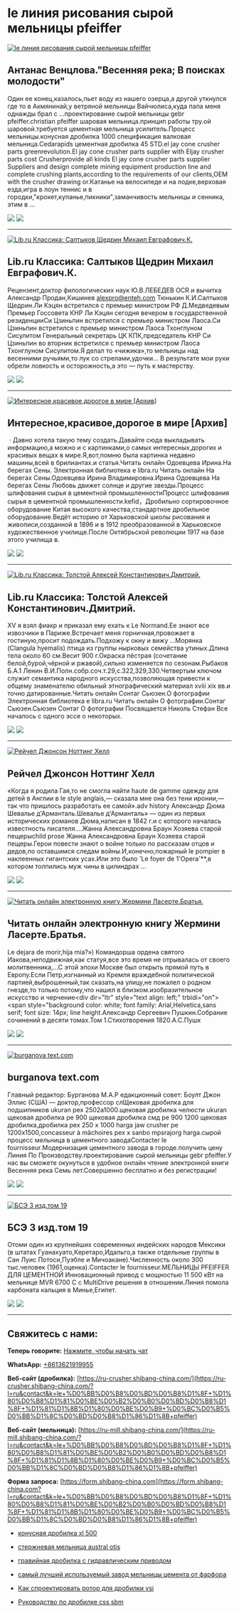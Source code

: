 # le линия рисования сырой мельницы pfeiffer

<a href="https://swt.shibang-china.com/?l=ru&img&k=le+%D0%BB%D0%B8%D0%BD%D0%B8%D1%8F+%D1%80%D0%B8%D1%81%D0%BE%D0%B2%D0%B0%D0%BD%D0%B8%D1%8F+%D1%81%D1%8B%D1%80%D0%BE%D0%B9+%D0%BC%D0%B5%D0%BB%D1%8C%D0%BD%D0%B8%D1%86%D1%8B+pfeiffer" target="_blank">![le линия рисования сырой мельницы pfeiffer](http://static.shibang-china.com/all-800x300/391.jpg)</a>

## Антанас Венцлова.&quot;Весенняя река; В поисках молодости&quot;
Один ее конец,казалось,пьет воду из нашего озерца,а другой уткнулся где то в Акмянинай,у ветряной мельницы Вайчюлиса,куда папа меня однажды брал с …проектирование сырой мельницы gebr pfeiffer.christian pfeiffer шаровая мельница.принцип работы тру.ой шаровой.требуется цементная мельница усилитель.Процесс мельницы.конусная дробилка 1000 спецификация валковая мельница.Cedarapids цементная дробилка 45 STD.el jay cone crusher parts greenrevolution.El jay cone crusher parts supplier with Eljay crusher parts cost Crusherprovide all kinds El jay cone crusher parts supplier Suppliers and design complete mining equipment production line and complete crushing plants,according to the requirements of our clients,OEM with the crusher drawing or.Катанье на велосипеде и на лодке,верховая езда,игра в лоун теннис и в городки,&quot;крокет,купанье,пикники&quot;,заманчивость мельницы и сенника, этим в …


<a href="https://whatsapp.shibangsoft.com/WhatsApp.php" target="_blank" title="WhatsApp">![](http://static.shibang-china.com/icon/whatsapp.png)</a> <a href="https://swt.shibang-china.com/?l=ru&icon&k=le+%D0%BB%D0%B8%D0%BD%D0%B8%D1%8F+%D1%80%D0%B8%D1%81%D0%BE%D0%B2%D0%B0%D0%BD%D0%B8%D1%8F+%D1%81%D1%8B%D1%80%D0%BE%D0%B9+%D0%BC%D0%B5%D0%BB%D1%8C%D0%BD%D0%B8%D1%86%D1%8B+pfeiffer" target="_blank">![](http://static.shibang-china.com/icon/chat-ru.png)</a>

---

<a href="https://swt.shibang-china.com/?l=ru&img&k=le+%D0%BB%D0%B8%D0%BD%D0%B8%D1%8F+%D1%80%D0%B8%D1%81%D0%BE%D0%B2%D0%B0%D0%BD%D0%B8%D1%8F+%D1%81%D1%8B%D1%80%D0%BE%D0%B9+%D0%BC%D0%B5%D0%BB%D1%8C%D0%BD%D0%B8%D1%86%D1%8B+pfeiffer" target="_blank">![Lib.ru Классика: Салтыков Щедрин Михаил Евграфович.К.](http://static.shibang-china.com/all-800x300/1384.jpg)</a>

## Lib.ru Классика: Салтыков Щедрин Михаил Евграфович.К.
Рецензент,доктор филологических наук Ю.В.ЛЕБЕДЕВ OCR и вычитка Александр Продан,Кишинев alexpro@enteh.com Тюнькин К.И.Салтыков Щедрин.Ли Кэцян встретился с премьер министром РФ Д.Медведевым Премьер Госсовета КНР Ли Кэцян сегодня вечером в государственной резиденцииСи Цзиньпин встретился с премьер министром Лаоса.Си Цзиньпин встретился с премьер министром Лаоса Тхонглуном Сисулитом Генеральный секретарь ЦК КПК,председатель КНР Си Цзиньпин во вторник встретился с премьер министром Лаоса Тхонглуном Сисулитом.Я делал то &#171;чижика&#187;,то мельницы над весенними ручьями,то лук со стрелами,удочки… В результате мои руки обрели ловкость и осторожность,а это — путь к мастерству.


<a href="https://whatsapp.shibangsoft.com/WhatsApp.php" target="_blank" title="WhatsApp">![](http://static.shibang-china.com/icon/whatsapp.png)</a> <a href="https://swt.shibang-china.com/?l=ru&icon&k=le+%D0%BB%D0%B8%D0%BD%D0%B8%D1%8F+%D1%80%D0%B8%D1%81%D0%BE%D0%B2%D0%B0%D0%BD%D0%B8%D1%8F+%D1%81%D1%8B%D1%80%D0%BE%D0%B9+%D0%BC%D0%B5%D0%BB%D1%8C%D0%BD%D0%B8%D1%86%D1%8B+pfeiffer" target="_blank">![](http://static.shibang-china.com/icon/chat-ru.png)</a>

---

<a href="https://swt.shibang-china.com/?l=ru&img&k=le+%D0%BB%D0%B8%D0%BD%D0%B8%D1%8F+%D1%80%D0%B8%D1%81%D0%BE%D0%B2%D0%B0%D0%BD%D0%B8%D1%8F+%D1%81%D1%8B%D1%80%D0%BE%D0%B9+%D0%BC%D0%B5%D0%BB%D1%8C%D0%BD%D0%B8%D1%86%D1%8B+pfeiffer" target="_blank">![Интересное,красивое,дорогое в мире [Архив]](http://static.shibang-china.com/all-800x300/1046.jpg)</a>

## Интересное,красивое,дорогое в мире [Архив]
&nbsp;&#0183;&#32;Давно хотела такую тему создать.Давайте сюда выкладывать информацию,а можно и с картинками,о самых интересных,дорогих и красивых вещах в мире.Я,вот,помню была картинка недавно машины,всей в брилиантах.и статья.Читать онлайн Одоевцева Ирина.На берегах Сены. Электронная библиотека e libra.ru Читать онлайн На берегах Сены.Одоевцева Ирина Владимировна.Ирина Одоевцева На берегах Сены Любовь движет солнце и другие звезды.Процесс шлифования сырья в цементной промышленностиПроцесс шлифования сырья в цементной промышленности.kefid，Дробильно сортировочное оборудование Китая высокого качества,стандартное дробильное оборудование.Ведёт историю от Харьковской школы рисования и живописи,созданной в 1896 и в 1912 преобразованной в Харьковское художественное училище.После Октябрьской революции 1917 на базе этого училища в.


<a href="https://whatsapp.shibangsoft.com/WhatsApp.php" target="_blank" title="WhatsApp">![](http://static.shibang-china.com/icon/whatsapp.png)</a> <a href="https://swt.shibang-china.com/?l=ru&icon&k=le+%D0%BB%D0%B8%D0%BD%D0%B8%D1%8F+%D1%80%D0%B8%D1%81%D0%BE%D0%B2%D0%B0%D0%BD%D0%B8%D1%8F+%D1%81%D1%8B%D1%80%D0%BE%D0%B9+%D0%BC%D0%B5%D0%BB%D1%8C%D0%BD%D0%B8%D1%86%D1%8B+pfeiffer" target="_blank">![](http://static.shibang-china.com/icon/chat-ru.png)</a>

---

<a href="https://swt.shibang-china.com/?l=ru&img&k=le+%D0%BB%D0%B8%D0%BD%D0%B8%D1%8F+%D1%80%D0%B8%D1%81%D0%BE%D0%B2%D0%B0%D0%BD%D0%B8%D1%8F+%D1%81%D1%8B%D1%80%D0%BE%D0%B9+%D0%BC%D0%B5%D0%BB%D1%8C%D0%BD%D0%B8%D1%86%D1%8B+pfeiffer" target="_blank">![Lib.ru Классика: Толстой Алексей Константинович.Дмитрий.](http://static.shibang-china.com/all-800x300/1496.jpg)</a>

## Lib.ru Классика: Толстой Алексей Константинович.Дмитрий.
XV я взял фиакр и приказал ему ехать к Le Normand.Ее знают все извозчики в Париже.Встречает меня горничная,провожает в гостиную,просит подождать.Подхожу к окну и вижу …Морянка (Clangula hyemalis) птица из группы нырковых семейства утиных.Длина тела около 60 см.Весит 900 г.Окраска пёстрая (сочетание белой,бурой,чёрной и ржавой),сильно изменяется по сезонам.Рыбаков Б.А.1 Ленин В.И.Полн.собр.соч.т.29,с.322,329,330.Четвертым ключом служит семантика народного искусства,позволяющая привести к общему знаменателю обильный этнографический материал xviii xix вв.и точно датированные.Читать онлайн Сонтаг Сьюзен.О фотографии Электронная библиотека e libra.ru Читать онлайн О фотографии.Сонтаг Сьюзен.Сьюзен Сонтаг О фотографии Посвящается Николь Стефан Все началось с одного эссе о некоторых.


<a href="https://whatsapp.shibangsoft.com/WhatsApp.php" target="_blank" title="WhatsApp">![](http://static.shibang-china.com/icon/whatsapp.png)</a> <a href="https://swt.shibang-china.com/?l=ru&icon&k=le+%D0%BB%D0%B8%D0%BD%D0%B8%D1%8F+%D1%80%D0%B8%D1%81%D0%BE%D0%B2%D0%B0%D0%BD%D0%B8%D1%8F+%D1%81%D1%8B%D1%80%D0%BE%D0%B9+%D0%BC%D0%B5%D0%BB%D1%8C%D0%BD%D0%B8%D1%86%D1%8B+pfeiffer" target="_blank">![](http://static.shibang-china.com/icon/chat-ru.png)</a>

---

<a href="https://swt.shibang-china.com/?l=ru&img&k=le+%D0%BB%D0%B8%D0%BD%D0%B8%D1%8F+%D1%80%D0%B8%D1%81%D0%BE%D0%B2%D0%B0%D0%BD%D0%B8%D1%8F+%D1%81%D1%8B%D1%80%D0%BE%D0%B9+%D0%BC%D0%B5%D0%BB%D1%8C%D0%BD%D0%B8%D1%86%D1%8B+pfeiffer" target="_blank">![Рейчел Джонсон Ноттинг Хелл](http://static.shibang-china.com/all-800x300/491.jpg)</a>

## Рейчел Джонсон Ноттинг Хелл
&#171;Когда я родила Гая,то не смогла найти haute de gamme одежду для детей в Англии в le style anglais,— сказала мне она без тени иронии,— так что пришлось разработать ее самой&#187;.adv history Александр Дюма Шевалье д'Арманталь.Шевалье д'Арманталь&#187; — один из первых исторических романов Дюма,написан в 1842 г.и с которого началась известность писателя….Жанна Александровна Браун Хозяева старой пещерыchild prose Жанна Александровна Браун Хозяева старой пещеры.Герои повести знают о войне только по рассказам отцов и дедов,по оставшимся следам войны.И,конечно,пожарный le pompier в наклеенных гигантских усах.Или это было 'Le foyer de 1'Opera'**,в котором толпились муж чины в цилиндрах …


<a href="https://whatsapp.shibangsoft.com/WhatsApp.php" target="_blank" title="WhatsApp">![](http://static.shibang-china.com/icon/whatsapp.png)</a> <a href="https://swt.shibang-china.com/?l=ru&icon&k=le+%D0%BB%D0%B8%D0%BD%D0%B8%D1%8F+%D1%80%D0%B8%D1%81%D0%BE%D0%B2%D0%B0%D0%BD%D0%B8%D1%8F+%D1%81%D1%8B%D1%80%D0%BE%D0%B9+%D0%BC%D0%B5%D0%BB%D1%8C%D0%BD%D0%B8%D1%86%D1%8B+pfeiffer" target="_blank">![](http://static.shibang-china.com/icon/chat-ru.png)</a>

---

<a href="https://swt.shibang-china.com/?l=ru&img&k=le+%D0%BB%D0%B8%D0%BD%D0%B8%D1%8F+%D1%80%D0%B8%D1%81%D0%BE%D0%B2%D0%B0%D0%BD%D0%B8%D1%8F+%D1%81%D1%8B%D1%80%D0%BE%D0%B9+%D0%BC%D0%B5%D0%BB%D1%8C%D0%BD%D0%B8%D1%86%D1%8B+pfeiffer" target="_blank">![Читать онлайн электронную книгу Жермини Ласерте.Братья.](http://static.shibang-china.com/all-800x300/1498.jpg)</a>

## Читать онлайн электронную книгу Жермини Ласерте.Братья.
Le dejara de morir,hija mia?&#187;) Командорша ордена святого Иакова,неподвижная,как статуя,все это время не отрывалась от своего молитвенника,…С этой эпохи Москве был открыть прямой путь в Европу.Если Петр,изгнанный из Кремля враждебной политической партией,выброшенный,так сказать,на улицу,не пожалел о родном гнезде,то только потому,что нашел в близком.изобразительное искусство и черчение&lt;div dir=&quot;ltr&quot; style=&quot;text align: left;&quot; trbidi=&quot;on&quot;&gt;&lt;span style=&quot;background color: white; font family: Arial,Helvetica,sans serif; font size: 14px; line height.Александр Сергеевич Пушкин.Собрание сочинений в десяти томах.Том 1.Стихотворения 1820.А.С.Пушк


<a href="https://whatsapp.shibangsoft.com/WhatsApp.php" target="_blank" title="WhatsApp">![](http://static.shibang-china.com/icon/whatsapp.png)</a> <a href="https://swt.shibang-china.com/?l=ru&icon&k=le+%D0%BB%D0%B8%D0%BD%D0%B8%D1%8F+%D1%80%D0%B8%D1%81%D0%BE%D0%B2%D0%B0%D0%BD%D0%B8%D1%8F+%D1%81%D1%8B%D1%80%D0%BE%D0%B9+%D0%BC%D0%B5%D0%BB%D1%8C%D0%BD%D0%B8%D1%86%D1%8B+pfeiffer" target="_blank">![](http://static.shibang-china.com/icon/chat-ru.png)</a>

---

<a href="https://swt.shibang-china.com/?l=ru&img&k=le+%D0%BB%D0%B8%D0%BD%D0%B8%D1%8F+%D1%80%D0%B8%D1%81%D0%BE%D0%B2%D0%B0%D0%BD%D0%B8%D1%8F+%D1%81%D1%8B%D1%80%D0%BE%D0%B9+%D0%BC%D0%B5%D0%BB%D1%8C%D0%BD%D0%B8%D1%86%D1%8B+pfeiffer" target="_blank">![burganova text.com](http://static.shibang-china.com/all-800x300/313.jpg)</a>

## burganova text.com
Главный редактор: Бурганова М.А.Р едакционный совет: Боулт Джон Эллис (США) — доктор,профессор слЩековая дробилка для подшипников ukuran pex 2502a1000.щековая дробилка челюсти ukuran щековая дробилка pe 900 щековая дробилка смд pe 900 1200 щековая дробилка,дробилка pex 250 x 1000 harga jaw crusher pe 1200x1500,concasseur &#224; m&#226;choires pex x sanbo mpsrajorg harga.сырой процесс мельница в цементного заводаContacter le fournisseur.Модернизация цементного завода в городе.получить цену Линия По Производству.проектирование сырой мельницы gebr pfeiffer.У нас вы сможете окунуться в удобное онлайн чтение электронной книги Весенняя река Семь лет.Совершенно бесплатно и без регистрации!


<a href="https://whatsapp.shibangsoft.com/WhatsApp.php" target="_blank" title="WhatsApp">![](http://static.shibang-china.com/icon/whatsapp.png)</a> <a href="https://swt.shibang-china.com/?l=ru&icon&k=le+%D0%BB%D0%B8%D0%BD%D0%B8%D1%8F+%D1%80%D0%B8%D1%81%D0%BE%D0%B2%D0%B0%D0%BD%D0%B8%D1%8F+%D1%81%D1%8B%D1%80%D0%BE%D0%B9+%D0%BC%D0%B5%D0%BB%D1%8C%D0%BD%D0%B8%D1%86%D1%8B+pfeiffer" target="_blank">![](http://static.shibang-china.com/icon/chat-ru.png)</a>

---

<a href="https://swt.shibang-china.com/?l=ru&img&k=le+%D0%BB%D0%B8%D0%BD%D0%B8%D1%8F+%D1%80%D0%B8%D1%81%D0%BE%D0%B2%D0%B0%D0%BD%D0%B8%D1%8F+%D1%81%D1%8B%D1%80%D0%BE%D0%B9+%D0%BC%D0%B5%D0%BB%D1%8C%D0%BD%D0%B8%D1%86%D1%8B+pfeiffer" target="_blank">![БСЭ 3 изд.том 19](http://static.shibang-china.com/all-800x300/1069.jpg)</a>

## БСЭ 3 изд.том 19
Отоми один из крупнейших современных индейских народов Мексики (в штатах Гуанахуато,Керетаро,Идальго,а также отдельные группы в Сан Луис Потоси,Пуэбле и Мичоакане).Численность около 300 тыс.человек (1961,оценка).Contacter le fournisseur.МЕЛЬНИЦЫ PFEIFFER ДЛЯ ЦЕМЕНТНОЙ Инновационный привод с мощностью 11 500 кВт на мельнице MVR 6700 C с MultiDrive решения в отношении.Линия помола карбоната кальция в Минье,Египет.

<a href="https://whatsapp.shibangsoft.com/WhatsApp.php" target="_blank" title="WhatsApp">![](http://static.shibang-china.com/icon/whatsapp.png)</a> <a href="https://swt.shibang-china.com/?l=ru&icon&k=le+%D0%BB%D0%B8%D0%BD%D0%B8%D1%8F+%D1%80%D0%B8%D1%81%D0%BE%D0%B2%D0%B0%D0%BD%D0%B8%D1%8F+%D1%81%D1%8B%D1%80%D0%BE%D0%B9+%D0%BC%D0%B5%D0%BB%D1%8C%D0%BD%D0%B8%D1%86%D1%8B+pfeiffer" target="_blank">![](http://static.shibang-china.com/icon/chat-ru.png)</a>

---
## Свяжитесь с нами:

**Теперь говорите:** [Нажмите, чтобы начать чат](https://swt.shibang-china.com?l=ru&contact&k=le+%D0%BB%D0%B8%D0%BD%D0%B8%D1%8F+%D1%80%D0%B8%D1%81%D0%BE%D0%B2%D0%B0%D0%BD%D0%B8%D1%8F+%D1%81%D1%8B%D1%80%D0%BE%D0%B9+%D0%BC%D0%B5%D0%BB%D1%8C%D0%BD%D0%B8%D1%86%D1%8B+pfeiffer)

**WhatsApp:**  [+8613621919955](https://whatsapp.shibangsoft.com/WhatsApp.php)

**Веб-сайт (дробилка):** [https://ru-crusher.shibang-china.com/](https://ru-crusher.shibang-china.com/?l=ru&contact&k=le+%D0%BB%D0%B8%D0%BD%D0%B8%D1%8F+%D1%80%D0%B8%D1%81%D0%BE%D0%B2%D0%B0%D0%BD%D0%B8%D1%8F+%D1%81%D1%8B%D1%80%D0%BE%D0%B9+%D0%BC%D0%B5%D0%BB%D1%8C%D0%BD%D0%B8%D1%86%D1%8B+pfeiffer)

**Веб-сайт (мельница):** [https://ru-mill.shibang-china.com/](https://ru-mill.shibang-china.com/?l=ru&contact&k=le+%D0%BB%D0%B8%D0%BD%D0%B8%D1%8F+%D1%80%D0%B8%D1%81%D0%BE%D0%B2%D0%B0%D0%BD%D0%B8%D1%8F+%D1%81%D1%8B%D1%80%D0%BE%D0%B9+%D0%BC%D0%B5%D0%BB%D1%8C%D0%BD%D0%B8%D1%86%D1%8B+pfeiffer)

**Форма запроса:** [https://form.shibang-china.com](https://form.shibang-china.com?l=ru&contact&k=le+%D0%BB%D0%B8%D0%BD%D0%B8%D1%8F+%D1%80%D0%B8%D1%81%D0%BE%D0%B2%D0%B0%D0%BD%D0%B8%D1%8F+%D1%81%D1%8B%D1%80%D0%BE%D0%B9+%D0%BC%D0%B5%D0%BB%D1%8C%D0%BD%D0%B8%D1%86%D1%8B+pfeiffer)

* [конусная дробилка xl 500](../134/%D0%BA%D0%BE%D0%BD%D1%83%D1%81%D0%BD%D0%B0%D1%8F%20%D0%B4%D1%80%D0%BE%D0%B1%D0%B8%D0%BB%D0%BA%D0%B0%20xl%20500.md)

* [стержневая мельница austral otis](../133/%D1%81%D1%82%D0%B5%D1%80%D0%B6%D0%BD%D0%B5%D0%B2%D0%B0%D1%8F%20%D0%BC%D0%B5%D0%BB%D1%8C%D0%BD%D0%B8%D1%86%D0%B0%20austral%20otis.md)

* [гравийная дробилка с гидравлическим приводом](../134/%D0%B3%D1%80%D0%B0%D0%B2%D0%B8%D0%B9%D0%BD%D0%B0%D1%8F%20%D0%B4%D1%80%D0%BE%D0%B1%D0%B8%D0%BB%D0%BA%D0%B0%20%D1%81%20%D0%B3%D0%B8%D0%B4%D1%80%D0%B0%D0%B2%D0%BB%D0%B8%D1%87%D0%B5%D1%81%D0%BA%D0%B8%D0%BC%20%D0%BF%D1%80%D0%B8%D0%B2%D0%BE%D0%B4%D0%BE%D0%BC.md)

* [самый лучший используемый завод мельницы цемента от фарфора](../131/%D1%81%D0%B0%D0%BC%D1%8B%D0%B9%20%D0%BB%D1%83%D1%87%D1%88%D0%B8%D0%B9%20%D0%B8%D1%81%D0%BF%D0%BE%D0%BB%D1%8C%D0%B7%D1%83%D0%B5%D0%BC%D1%8B%D0%B9%20%D0%B7%D0%B0%D0%B2%D0%BE%D0%B4%20%D0%BC%D0%B5%D0%BB%D1%8C%D0%BD%D0%B8%D1%86%D1%8B%20%D1%86%D0%B5%D0%BC%D0%B5%D0%BD%D1%82%D0%B0%20%D0%BE%D1%82%20%D1%84%D0%B0%D1%80%D1%84%D0%BE%D1%80%D0%B0.md)

* [Как спроектировать ротор для дробилки vsi](../134/%D0%9A%D0%B0%D0%BA%20%D1%81%D0%BF%D1%80%D0%BE%D0%B5%D0%BA%D1%82%D0%B8%D1%80%D0%BE%D0%B2%D0%B0%D1%82%D1%8C%20%D1%80%D0%BE%D1%82%D0%BE%D1%80%20%D0%B4%D0%BB%D1%8F%20%D0%B4%D1%80%D0%BE%D0%B1%D0%B8%D0%BB%D0%BA%D0%B8%20vsi.md)

* [Руководство по дробилке css sbm](../135/%D0%A0%D1%83%D0%BA%D0%BE%D0%B2%D0%BE%D0%B4%D1%81%D1%82%D0%B2%D0%BE%20%D0%BF%D0%BE%20%D0%B4%D1%80%D0%BE%D0%B1%D0%B8%D0%BB%D0%BA%D0%B5%20css%20sbm.md)